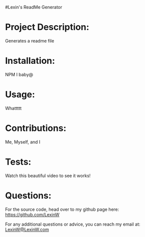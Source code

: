 

#Lexin's ReadMe Generator

# Project Description: #
Generates a readme file

# Installation: #
NPM I baby@
            
# Usage: #
Whattttt

# Contributions: #
Me, Myself, and I

# Tests: #
Watch this beautiful video to see it works!

# Questions: #
For the source code, head over to my github page here: 
https://github.com/LexinW

For any additional questions or advice, you can reach my email at:
LexinW@LexinW.com
        
